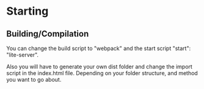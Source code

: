 # Starting

## Building/Compilation

You can change the build script to "webpack" and the start script "start": "lite-server".

Also you will have to generate your own dist folder and change the import script in the index.html file. Depending on your folder structure, and method you want to go about.
